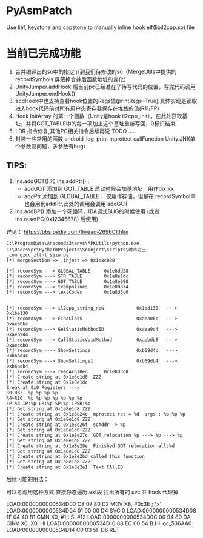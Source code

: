 # PyAsmPatch
Use lief, keystone and capstone to manually inline hook elf(libil2cpp.so) file

 # 当前已完成功能
 1. 合并编译出的so中的指定节到我们待修改的so（MergeUtils中提供的 recordSymbols 屏蔽掉合并后函数地址的变化）
 2. UnityJumper.addHook 后当前pc已经准在了待写代码的位置，写完代码调用 UnityJumper.endHook() 
 3. addHook中也支持查看hook位置的Regs值(printRegs=True),具体实现是读取进入hook代码前对所有用户态寄存器保存在堆栈的值(R11/FP)
 4. Hook InitArray 的第一个函数（Unity是hook il2cpp_init），在此处获取基址，并将GOT_TABLE中的每一项加上这个基址重新写回，0标识结束
 5. LDR 指令修复,其他PC相关指令后续再说  TODO .....
 6. 封装一些常用的函数 android_log_print mprotect callFunction Unity.JNI(单个参数没问题，多参数有bug)
 
 ## TIPS:
 1. ins.addGOT() 和 ins.addPtr() : 
     - addGOT 添加到 GOT_TABLE 启动时候会加基地址，用作blx Rx
     - addPtr 添加到 GLOBAL_TABLE ，仅用作存储，但是在 recordSymbol中也会用到addPtr,此处的调用会调用 addGOT
 2. ins.addBP() 添加一个死循环，IDA调式BUG的时候使用 (或者ins.resetPC(0x12345678) 后使用)
     
 详见：
 https://bbs.pediy.com/thread-269601.htm
 
 
```
C:\ProgramData\Anaconda3\envs\APKUtils\python.exe C:\Users\pc\PycharmProjects\SoInject\scripts\射击之王_com_gzcc_zttnl_sjzw.py
[*] mergeSection => .inject => 0x1e8c000

[*] recordSym ---> GLOBAL_TABLE   	0x1e8dd28
[*] recordSym ---> STR_TABLE      	0x1e8e1dc
[*] recordSym ---> GOT_TABLE      	0x1e8e690
[*] recordSym ---> trampolines    	0x1e8d874
[*] recordSym ---> textCodes      	0x1e8d3c0


[*] recordSym ---> il2cpp_string_new        	0x1bd130   ---> 0x1be130
[*] recordSym ---> FindClass                	0xaea06c   ---> 0xaeb06c
[*] recordSym ---> GetStaticMethodID        	0xaea9d4   ---> 0xaeb9d4
[*] recordSym ---> CallStaticVoidMethod     	0xaebdb8   ---> 0xaecdb8
[*] recordSym ---> ShowSettings             	0xb69d4c   ---> 0xb6ad4c
[*] recordSym ---> ShowSettings1            	0xb69db4   ---> 0xb6adb4
[*] recordSym ---> readArgsReg    	0x1e8d3c0
[*] Create string at 0x1e8e1d8	ZZZ
[*] Create string at 0x1e8e1dc	
Break at 0x0 Registers ---> 
R0~R3:	%p %p %p %p 
R4~R10:	%p %p %p %p %p %p %p 
FP:%p IP:%p LR:%p SP:%p CPSR:%p
[*] Get string at 0x1e8e1d8	ZZZ
[*] Create string at 0x1e8e24c	mprotect ret = %d  args : %p %p %p
[*] Get string at 0x1e8e1d8	ZZZ
[*] Create string at 0x1e8e26f	soAddr -> %p
[*] Get string at 0x1e8e1d8	ZZZ
[*] Create string at 0x1e8e27c	GOT relocation %p ---> %p ---> %p
[*] Get string at 0x1e8e1d8	ZZZ
[*] Create string at 0x1e8e29e	Finished GOT relocation all:%d
[*] Get string at 0x1e8e1d8	ZZZ
[*] Create string at 0x1e8e2bd called this function
[*] Get string at 0x1e8e1d8	ZZZ
[*] Create string at 0x1e8e2e1	Text CAllED

```


后续可能的用法：

可以考虑用这种方式 直接静态遍历text段 找出所有的 svc 并 hook 代理掉

LOAD:0000000000534D00 C8 07 80 D2                 MOV             X8, #0x3E ; '>'
LOAD:0000000000534D04 01 00 00 D4                 SVC             0
LOAD:0000000000534D08 1F 04 40 B1                 CMN             X0, #1,LSL#12
LOAD:0000000000534D0C 00 94 80 DA                 CINV            X0, X0, HI
LOAD:0000000000534D10 88 EC 00 54                 B.HI            loc_536AA0
LOAD:0000000000534D14 C0 03 5F D6                 RET
